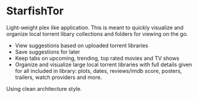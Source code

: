 # StarfishTor
Light-weight plex like application. This is meant to quickly visualize and organize local torrent libary collections and folders for viewing on the go. 

- View suggestions based on uploaded torrent libraries
- Save suggestions for later 
- Keep tabs on upcoming, trending, top rated movies and TV shows
- Organize and visualize large local torrent libraries with full details given for all included in library: plots, dates, reviews/imdb score, posters, trailers,  watch providers and more.

Using clean architecture style. 
